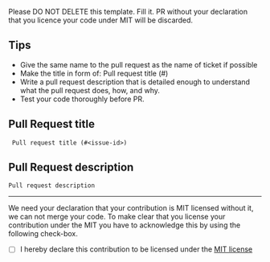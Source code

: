 Please DO NOT DELETE this template. Fill it. PR without your declaration that you licence your code under MIT will 
be discarded. 

Tips
----------------

 * Give the same name to the pull request as the name of ticket if possible
 * Make the title in form of: Pull request title (#<issue-id>)
 * Write a pull request description that is detailed enough to understand what the pull request does, how, and why.
 * Test your code thoroughly before PR.

Pull Request title
-------------------

     Pull request title (#<issue-id>)

Pull Request description
-------------------------

    Pull request description

----

We need your declaration that your contribution is MIT licensed without it, we can not merge your code.
To make clear that you license your contribution under the MIT you have to acknowledge this by using the following check-box.

 - [ ] I hereby declare this contribution to be licensed under the [MIT license](https://opensource.org/licenses/MIT)
